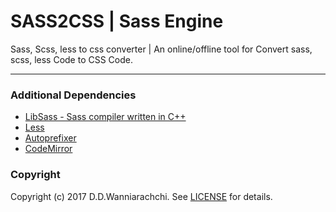SASS2CSS | Sass Engine
======================
Sass, Scss, less to css converter | An online/offline tool for Convert sass, scss, less Code to CSS Code.

------

### Additional Dependencies

- [LibSass - Sass compiler written in C++](https://github.com/sass/libsass)
- [Less](https://github.com/less)
- [Autoprefixer](https://github.com/postcss/autoprefixer)
- [CodeMirror](https://github.com/codemirror/CodeMirror)

### Copyright
Copyright (c) 2017 D.D.Wanniarachchi. See [LICENSE](https://github.com/DininduWanniarachchi/sasstocss/blob/master/LICENSE) for details.